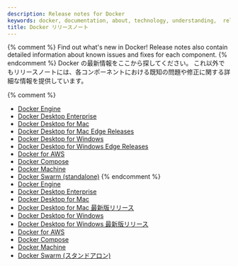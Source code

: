 ```yaml
---
description: Release notes for Docker
keywords: docker, documentation, about, technology, understanding,  release
title: Docker リリースノート
---
```


{% comment %}
Find out what's new in Docker! Release notes also contain detailed information about known issues and fixes for each component.
{% endcomment %}
Docker の最新情報をここから探してください。
これ以外でもリリースノートには、各コンポーネントにおける既知の問題や修正に関する詳細な情報を提供しています。

{% comment %}
- [Docker Engine](/engine/release-notes)
- [Docker Desktop Enterprise](/ee/desktop/release-notes/)
- [Docker Desktop for Mac](/docker-for-mac/release-notes.md)
- [Docker Desktop for Mac Edge Releases](/docker-for-mac/edge-release-notes.md)
- [Docker Desktop for Windows](/docker-for-windows/release-notes.md)
- [Docker Desktop for Windows Edge Releases](/docker-for-windows/edge-release-notes.md)
- [Docker for AWS](/docker-for-aws/release-notes.md)
- [Docker Compose](docker-compose.md)
- [Docker Machine](docker-machine.md)
- [Docker Swarm (standalone)](docker-swarm.md)
{% endcomment %}
- [Docker Engine](/engine/release-notes)
- [Docker Desktop Enterprise](/ee/desktop/release-notes/)
- [Docker Desktop for Mac](/docker-for-mac/release-notes.md)
- [Docker Desktop for Mac 最新版リリース](/docker-for-mac/edge-release-notes.md)
- [Docker Desktop for Windows](/docker-for-windows/release-notes.md)
- [Docker Desktop for Windows 最新版リリース](/docker-for-windows/edge-release-notes.md)
- [Docker for AWS](/docker-for-aws/release-notes.md)
- [Docker Compose](docker-compose.md)
- [Docker Machine](docker-machine.md)
- [Docker Swarm (スタンドアロン)](docker-swarm.md)
